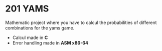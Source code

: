 # 201 YAMS 

Mathematic project where you have to calcul the probabilities of different combinations for the yams game.

* Calcul made in **C**
* Error handling made in **ASM x86-64**